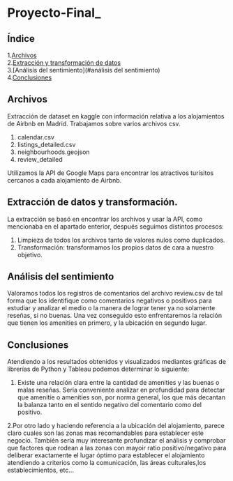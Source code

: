 # Proyecto-Final_



## Índice

1.[Archivos](#archivos)\
2.[Extracción y transformación de datos](#extracción)\
3.[Análisis del sentimiento](#análisis del sentimiento)\
4.[Conclusiones](#conclusiones)


<a name="Archivos"/>

## Archivos

Extracción de dataset en kaggle con información relativa a los alojamientos de Airbnb en Madrid.
Trabajamos sobre varios archivos csv.

1. calendar.csv
2. listings_detailed.csv
3. neighbourhoods.geojson
4. review_detailed

Utilizamos la API de Google Maps para encontrar los atractivos turísitos cercanos a cada alojamiento de Airbnb.



<a name="extracción"/>
 
## Extracción de datos y transformación.

La extracción se basó en encontrar los archivos y usar la API, como mencionaba en el apartado enterior, después seguimos distintos procesos:

1. Limpieza de todos los archivos tanto de valores nulos como duplicados.
2. Transformación: transformamos los propios datos de cara a nuestro objetivo.



<a name="análisis"/>


## Análisis del sentimiento

Valoramos todos los registros de comentarios del archivo review.csv de tal forma que los identifique como comentarios negativos o positivos
para estudiar y analizar el medio o la manera de lograr tener ya no solamente reseñas, si no buenas. Una vez conseguido esto enfrentaremos 
la relación que tienen los amenities en primero, y la ubicación en segundo lugar.



<a name="Conclusiones"/>


## Conclusiones

Atendiendo a los resultados obtenidos y visualizados mediantes gráficas de librerías de Python y Tableau podemos determinar lo siguiente:

1. Existe una relación clara entre la cantidad de amenities y las buenas o malas reseñas. Sería conveniente analizar en profundidad para detectar
que amenitie o amenities son, por norma general, los que más decantan la balanza tanto en el sentido negativo del comentario como del positivo.

2.Por otro lado y haciendo referencia a la ubicación del alojamiento, parece claro cuales son las zonas mas recomandables para establecer este negocio. También sería muy interesante profundizar el análisis y comprobar que factores que rodean a las zonas con mayoir ratio positivo/negativo para deliberar exactamente el lugar óptimo para establecer el alojamiento atendiendo a criterios como la comunicación, las áreas culturales,los establecimientos, etc...
	
